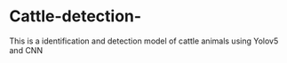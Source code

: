 # Cattle-detection-
This is a identification and detection model of cattle animals using Yolov5 and CNN
